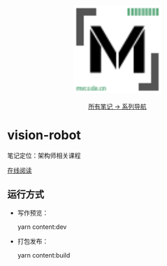 <p align="center">
  <a href="https://github.com/zq99299/repository-summary" target="_blank">
     <img width="200" src="./content/.vuepress/public/mlogo.svg" alt="logo">
  </a>
  <br/>
  <br/>
  <a href="https://github.com/zq99299/repository-summary" target="_blank"> 
    所有笔记 → 系列导航
  </a>
</p>

# vision-robot

笔记定位：架构师相关课程

[在线阅读](https://joeaaron.github.io/VisionRobot/)

## 运行方式

- 写作预览：

  yarn content:dev
- 打包发布：

  yarn content:build
